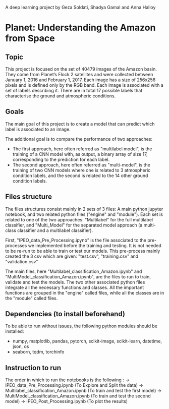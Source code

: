  A deep learning project by Geza Soldati, Shadya Gamal and Anna Halloy
# Planet: Understanding the Amazon from Space

## Topic
This project is focused on the set of 40479 images of the Amazon basin. 
They come from Planet’s Flock 2 satellites and were collected between January 1, 2016 and February 1, 2017. 
Each image has a size of 256x256 pixels and is defined only by the RGB band. 
Each image is associated with a set of labels describing it.
There are in total 17 possible labels that characterise the ground and atmospheric conditions.

## Goals
The main goal of this project is to create a model that can predict which label is associated to an image.

The additional goal is to compare the performance of two approaches: 
- The first approach, here often referred as "multilabel model", is the training of a CNN model with, as output, 
a binary array of size 17, corresponding to the prediction for each label. 
- The second approach, here often referred as "multi-model", is the training of two CNN models where one is related 
to 3 atmospheric condition labels, and the second is related to the 14 other ground condition labels.

## Files structure
The files structures consist mainly in 2 sets of 3 files: A main python jupyter notebook, 
and two related python files ("engine" and "module").
Each set is related to one of the two approaches: "Multilabel" for the full multilabel classifier, 
and "Multi_Model" for the separated model approach (a multi-class classifier and a multilabel classifier).

First, "IPEO_data_Pre_Processing.ipynb" is the file associated to the pre-processes we implemented before 
the training and testing. It is not needed to be re-run to be able to train or test our models. 
This pre-process mainly created the 3 csv which are given: "test.csv", "training.csv" and "validation.csv"



The main files, here "Multilabel_classification_Amazon.ipynb" and "MultiModel_classification_Amazon.ipynb",
are the files to run to train, validate and test the models.
The two other associated python files integrate all the necessary functions and classes.
All the important functions are grouped in the "engine" called files, 
while all the classes are in the "module" called files. 

## Dependencies (to install beforehand)
To be able to run without issues, the following python modules should be installed:
- numpy, matplotlib, pandas, pytorch, scikit-image, scikit-learn, datetime, json, os
- seaborn, tqdm, torchinfo

## Instruction to run
The order in which to run the notebooks is the following : 
-> IPEO_data_Pre_Processing.ipynb (To Explore and Split the data)
-> Multilabel_classification_Amazon.ipynb (To train and test the first model)
-> MultiModel_classification_Amazon.ipynb (To train and test the second model)
-> IPEO_Post_Processing.ipynb (To plot the results)

